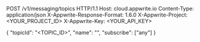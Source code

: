 POST /v1/messaging/topics HTTP/1.1
Host: cloud.appwrite.io
Content-Type: application/json
X-Appwrite-Response-Format: 1.6.0
X-Appwrite-Project: &lt;YOUR_PROJECT_ID&gt;
X-Appwrite-Key: &lt;YOUR_API_KEY&gt;

{
  "topicId": "<TOPIC_ID>",
  "name": "<NAME>",
  "subscribe": ["any"]
}
